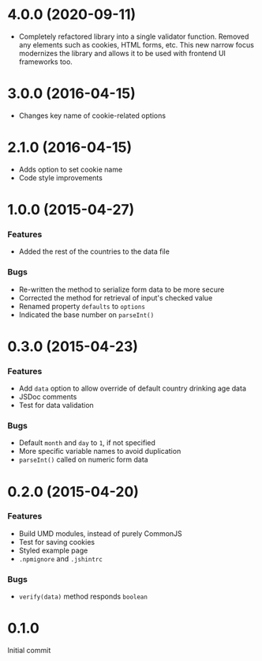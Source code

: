 # 4.0.0 (2020-09-11)

* Completely refactored library into a single validator function. Removed any elements such as cookies, HTML forms, etc. This new narrow focus modernizes the library and allows it to be used with frontend UI frameworks too.

# 3.0.0 (2016-04-15)
* Changes key name of cookie-related options

# 2.1.0 (2016-04-15)
* Adds option to set cookie name
* Code style improvements

# 1.0.0 (2015-04-27)
### Features
* Added the rest of the countries to the data file

### Bugs
* Re-written the method to serialize form data to be more secure
* Corrected the method for retrieval of input's checked value
* Renamed property `defaults` to `options`
* Indicated the base number on `parseInt()`

# 0.3.0 (2015-04-23)
### Features
* Add `data` option to allow override of default country drinking age data
* JSDoc comments
* Test for data validation

### Bugs
* Default `month` and `day` to `1`, if not specified
* More specific variable names to avoid duplication
* `parseInt()` called on numeric form data

# 0.2.0 (2015-04-20)
### Features
* Build UMD modules, instead of purely CommonJS
* Test for saving cookies
* Styled example page
* `.npmignore` and `.jshintrc`

### Bugs
* `verify(data)` method responds `boolean`

# 0.1.0
Initial commit

